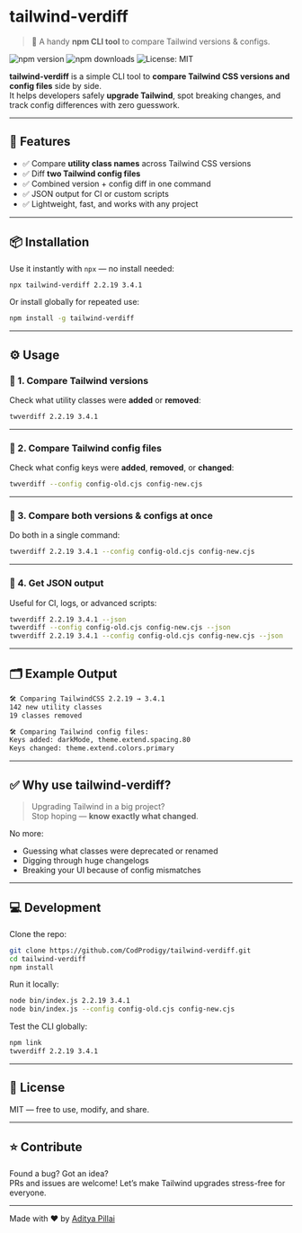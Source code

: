 # tailwind-verdiff

> 🧩 A handy **npm CLI tool** to compare Tailwind versions & configs.

![npm version](https://img.shields.io/npm/v/tailwind-verdiff)
![npm downloads](https://img.shields.io/npm/dw/tailwind-verdiff)
![License: MIT](https://img.shields.io/badge/License-MIT-green.svg)

**tailwind-verdiff** is a simple CLI tool to **compare Tailwind CSS versions and config files** side by side.  
It helps developers safely **upgrade Tailwind**, spot breaking changes, and track config differences with zero guesswork.


---

## 🚀 Features

- ✅ Compare **utility class names** across Tailwind CSS versions
- ✅ Diff **two Tailwind config files**
- ✅ Combined version + config diff in one command
- ✅ JSON output for CI or custom scripts
- ✅ Lightweight, fast, and works with any project

---

## 📦 Installation

Use it instantly with `npx` — no install needed:

```bash
npx tailwind-verdiff 2.2.19 3.4.1
```

Or install globally for repeated use:

```bash
npm install -g tailwind-verdiff
```

---

## ⚙️ Usage

### 🔹 1. Compare Tailwind versions

Check what utility classes were **added** or **removed**:

```bash
twverdiff 2.2.19 3.4.1
```

---

### 🔹 2. Compare Tailwind config files

Check what config keys were **added**, **removed**, or **changed**:

```bash
twverdiff --config config-old.cjs config-new.cjs
```

---

### 🔹 3. Compare both versions & configs at once

Do both in a single command:

```bash
twverdiff 2.2.19 3.4.1 --config config-old.cjs config-new.cjs
```

---

### 🔹 4. Get JSON output

Useful for CI, logs, or advanced scripts:

```bash
twverdiff 2.2.19 3.4.1 --json
twverdiff --config config-old.cjs config-new.cjs --json
twverdiff 2.2.19 3.4.1 --config config-old.cjs config-new.cjs --json
```

---

## 🗂 Example Output

```bash
🛠 Comparing TailwindCSS 2.2.19 → 3.4.1
142 new utility classes
19 classes removed

🛠 Comparing Tailwind config files:
Keys added: darkMode, theme.extend.spacing.80
Keys changed: theme.extend.colors.primary
```

---

## ✅ Why use tailwind-verdiff?

> Upgrading Tailwind in a big project?  
> Stop hoping — **know exactly what changed**.

No more:
- Guessing what classes were deprecated or renamed
- Digging through huge changelogs
- Breaking your UI because of config mismatches

---

## 💻 Development

Clone the repo:

```bash
git clone https://github.com/CodProdigy/tailwind-verdiff.git
cd tailwind-verdiff
npm install
```

Run it locally:

```bash
node bin/index.js 2.2.19 3.4.1
node bin/index.js --config config-old.cjs config-new.cjs
```

Test the CLI globally:

```bash
npm link
twverdiff 2.2.19 3.4.1
```

---

## 📜 License

MIT — free to use, modify, and share.

---

## ⭐ Contribute

Found a bug? Got an idea?  
PRs and issues are welcome! Let’s make Tailwind upgrades stress-free for everyone.

---

Made with ❤️ by [Aditya Pillai](https://github.com/CodProdigy)
